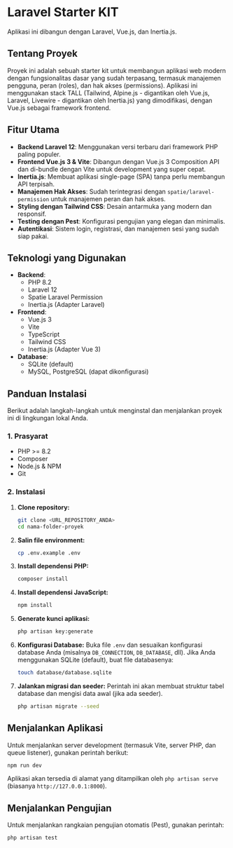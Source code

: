 # Laravel Starter KIT

Aplikasi ini dibangun dengan Laravel, Vue.js, dan Inertia.js.

## Tentang Proyek

Proyek ini adalah sebuah starter kit untuk membangun aplikasi web modern dengan fungsionalitas dasar yang sudah terpasang, termasuk manajemen pengguna, peran (roles), dan hak akses (permissions). Aplikasi ini menggunakan stack TALL (Tailwind, Alpine.js - digantikan oleh Vue.js, Laravel, Livewire - digantikan oleh Inertia.js) yang dimodifikasi, dengan Vue.js sebagai framework frontend.

## Fitur Utama

-   **Backend Laravel 12**: Menggunakan versi terbaru dari framework PHP paling populer.
-   **Frontend Vue.js 3 & Vite**: Dibangun dengan Vue.js 3 Composition API dan di-bundle dengan Vite untuk development yang super cepat.
-   **Inertia.js**: Membuat aplikasi single-page (SPA) tanpa perlu membangun API terpisah.
-   **Manajemen Hak Akses**: Sudah terintegrasi dengan `spatie/laravel-permission` untuk manajemen peran dan hak akses.
-   **Styling dengan Tailwind CSS**: Desain antarmuka yang modern dan responsif.
-   **Testing dengan Pest**: Konfigurasi pengujian yang elegan dan minimalis.
-   **Autentikasi**: Sistem login, registrasi, dan manajemen sesi yang sudah siap pakai.

## Teknologi yang Digunakan

-   **Backend**:
    -   PHP 8.2
    -   Laravel 12
    -   Spatie Laravel Permission
    -   Inertia.js (Adapter Laravel)
-   **Frontend**:
    -   Vue.js 3
    -   Vite
    -   TypeScript
    -   Tailwind CSS
    -   Inertia.js (Adapter Vue 3)
-   **Database**:
    -   SQLite (default)
    -   MySQL, PostgreSQL (dapat dikonfigurasi)

## Panduan Instalasi

Berikut adalah langkah-langkah untuk menginstal dan menjalankan proyek ini di lingkungan lokal Anda.

### 1. Prasyarat

-   PHP >= 8.2
-   Composer
-   Node.js & NPM
-   Git

### 2. Instalasi

1.  **Clone repository:**
    ```bash
    git clone <URL_REPOSITORY_ANDA>
    cd nama-folder-proyek
    ```

2.  **Salin file environment:**
    ```bash
    cp .env.example .env
    ```

3.  **Install dependensi PHP:**
    ```bash
    composer install
    ```

4.  **Install dependensi JavaScript:**
    ```bash
    npm install
    ```

5.  **Generate kunci aplikasi:**
    ```bash
    php artisan key:generate
    ```

6.  **Konfigurasi Database:**
    Buka file `.env` dan sesuaikan konfigurasi database Anda (misalnya `DB_CONNECTION`, `DB_DATABASE`, dll). Jika Anda menggunakan SQLite (default), buat file databasenya:
    ```bash
    touch database/database.sqlite
    ```

7.  **Jalankan migrasi dan seeder:**
    Perintah ini akan membuat struktur tabel database dan mengisi data awal (jika ada seeder).
    ```bash
    php artisan migrate --seed
    ```

## Menjalankan Aplikasi

Untuk menjalankan server development (termasuk Vite, server PHP, dan queue listener), gunakan perintah berikut:

```bash
npm run dev
```

Aplikasi akan tersedia di alamat yang ditampilkan oleh `php artisan serve` (biasanya `http://127.0.0.1:8000`).

## Menjalankan Pengujian

Untuk menjalankan rangkaian pengujian otomatis (Pest), gunakan perintah:

```bash
php artisan test
```
